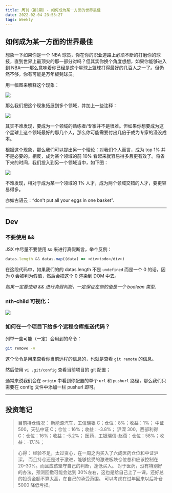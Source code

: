 ```yaml
---
title: 周刊（第1期）- 如何成为某一方面的世界最佳
date: 2022-02-04 23:53:27
tags: Weekly
---
```


## 如何成为某一方面的世界最佳

想象一下如果你是一个 NBA 球员，你在你的职业道路上必须不断的打磨你的球技，直到世界上最顶尖的那一部分对吗？但其实你换个角度想想，如果你能够进入到 NBA——那么意味着你已经是这个星球上篮球打得最好的几百人之一了。但仍然不够，你有可能是万年板凳球员。

用一幅图来解释这个现象：

![](https://tva1.sinaimg.cn/large/008i3skNly1gz5snj80n2j312w0lvaaq.jpg)

那么我们把这个现象拓展到多个领域，并加上一些注释：

![](https://tva1.sinaimg.cn/large/008i3skNly1gz5soov2vrj312w0lvabg.jpg)

其实不难发现，要成为一个领域的熟练者/专家并不是很难。但如果你想要成为这个星球上这个领域最好的那几个人，那么你可能需要付出几倍于成为专家的浸没成本。

根据这个现象，那么我们可以提出另一个理论：对我们个人而言，成为 top 1% 并不是必要的。相反，成为某个领域的前 10% 看起来就容易得多且更有效了。将省下来的时间，我们投入到另一个领域当中，如下图：

![](https://tva1.sinaimg.cn/large/008i3skNly1gz5stl5lm6j312w0lv756.jpg)

不难发现，相对于成为某一个领域的 1% 人才，成为两个领域交错的人才，要更容易得多。

亦如古语云：“don't put all your eggs in one basket”.

---

## Dev

### 不要使用 &&

JSX 中尽量不要使用 `&&` 来进行真假断言，举个反例：

```js
datas.length && datas.map((data) => <div>todo</div>)
```

在这段代码中，如果我们的的 datas.length 不是 `undefined` 而是一个 0 的话，因为 0 会被判为假值，然后会把这个 0 渲染到 DOM 中去。

_如果一定要使用 && 进行真假判断，一定保证左侧的值是一个 boolean 类型_.

### nth-child 可视化：

![](https://tva1.sinaimg.cn/large/008i3skNly1gz5ur131p0j30m80dpdgi.jpg)

### 如何在一个项目下给多个远程仓库推送代码？

列举一些可能（一定）会用到的命令：

```bash
git remove -v
```

这个命令是用来查看你当前远程的信息的，也就是查看 `git remote` 的信息。

然后使用 `vi .git/config` 查看当前项目的 git 配置；

通常来说我们会在 `origin` 中看到你配置的单个 `url` 和 `pushurl` 路径，那么我们只需要在 config 文件中添加一栏 pushurl 即可。

---

## 投资笔记

> 目前持仓情况： 新能源汽车，工信瑞银 C；仓位：8%；收益：1%； 中证 500，天弘中证 C；仓位：16%；收益：-3.8%； 沪深 300，西部利得 C：仓位：16%；收益：-5.2%； 医药，工银瑞信-赵蓓：仓位：58%；收益：-17.1%；

> 心得： 经验不足，太过贪心，在一周之内买入了六成医药仓位和中证沪深。 而且持仓还是过于激进，能够接受的激进板块仓位总和应该控制在 20-30%。而且应该坚守自己的判断，逢低买入。 对于医药，没有特别好的办法，预测回撤可能会达到 30%左右，这也是给自己上了一课。还好总的投资金额不算太高，在自己的承受范围。 可以考虑在过年回来以后补仓 5000 降低亏损。

